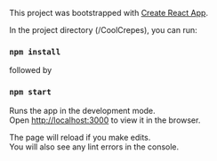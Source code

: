 This project was bootstrapped with [Create React App](https://github.com/facebook/create-react-app).

In the project directory (/CoolCrepes), you can run:

### `npm install`

followed by

### `npm start`

Runs the app in the development mode.<br />
Open [http://localhost:3000](http://localhost:3000) to view it in the browser.

The page will reload if you make edits.<br />
You will also see any lint errors in the console.


